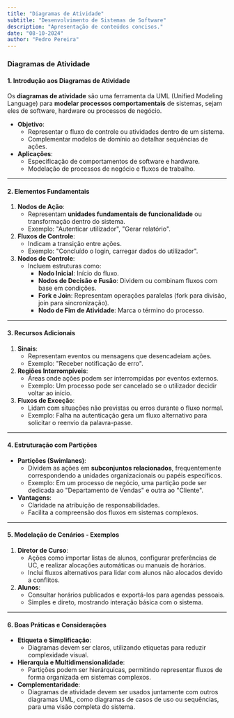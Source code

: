 ```yaml
---
title: "Diagramas de Atividade"
subtitle: "Desenvolvimento de Sistemas de Software"
description: "Apresentação de conteúdos concisos."
date: "08-10-2024"
author: "Pedro Pereira"
---
```


### **Diagramas de Atividade**

#### **1. Introdução aos Diagramas de Atividade**  
Os **diagramas de atividade** são uma ferramenta da UML (Unified Modeling Language) para **modelar processos comportamentais** de sistemas, sejam eles de software, hardware ou processos de negócio.  
- **Objetivo**:  
  - Representar o fluxo de controle ou atividades dentro de um sistema.  
  - Complementar modelos de domínio ao detalhar sequências de ações.  
- **Aplicações**:  
  - Especificação de comportamentos de software e hardware.  
  - Modelação de processos de negócio e fluxos de trabalho.  

---

#### **2. Elementos Fundamentais**  
1. **Nodos de Ação**:  
   - Representam **unidades fundamentais de funcionalidade** ou transformação dentro do sistema.  
   - Exemplo: "Autenticar utilizador", "Gerar relatório".  
2. **Fluxos de Controle**:  
   - Indicam a transição entre ações.  
   - Exemplo: "Concluído o login, carregar dados do utilizador".  
3. **Nodos de Controle**:  
   - Incluem estruturas como:  
     - **Nodo Inicial**: Início do fluxo.  
     - **Nodos de Decisão e Fusão**: Dividem ou combinam fluxos com base em condições.  
     - **Fork e Join**: Representam operações paralelas (fork para divisão, join para sincronização).  
     - **Nodo de Fim de Atividade**: Marca o término do processo.  

---

#### **3. Recursos Adicionais**
1. **Sinais**:  
   - Representam eventos ou mensagens que desencadeiam ações.  
   - Exemplo: "Receber notificação de erro".  
2. **Regiões Interrompíveis**:  
   - Áreas onde ações podem ser interrompidas por eventos externos.  
   - Exemplo: Um processo pode ser cancelado se o utilizador decidir voltar ao início.  
3. **Fluxos de Exceção**:  
   - Lidam com situações não previstas ou erros durante o fluxo normal.  
   - Exemplo: Falha na autenticação gera um fluxo alternativo para solicitar o reenvio da palavra-passe.  

---

#### **4. Estruturação com Partições**  
- **Partições (Swimlanes)**:  
  - Dividem as ações em **subconjuntos relacionados**, frequentemente correspondendo a unidades organizacionais ou papéis específicos.  
  - Exemplo: Em um processo de negócio, uma partição pode ser dedicada ao "Departamento de Vendas" e outra ao "Cliente".  
- **Vantagens**:  
  - Claridade na atribuição de responsabilidades.  
  - Facilita a compreensão dos fluxos em sistemas complexos.  

---

#### **5. Modelação de Cenários - Exemplos**
1. **Diretor de Curso**:  
   - Ações como importar listas de alunos, configurar preferências de UC, e realizar alocações automáticas ou manuais de horários.  
   - Inclui fluxos alternativos para lidar com alunos não alocados devido a conflitos.  
2. **Alunos**:  
   - Consultar horários publicados e exportá-los para agendas pessoais.  
   - Simples e direto, mostrando interação básica com o sistema.  

---

#### **6. Boas Práticas e Considerações**  
- **Etiqueta e Simplificação**:  
  - Diagramas devem ser claros, utilizando etiquetas para reduzir complexidade visual.  
- **Hierarquia e Multidimensionalidade**:  
  - Partições podem ser hierárquicas, permitindo representar fluxos de forma organizada em sistemas complexos.  
- **Complementaridade**:  
  - Diagramas de atividade devem ser usados juntamente com outros diagramas UML, como diagramas de casos de uso ou sequências, para uma visão completa do sistema.  
